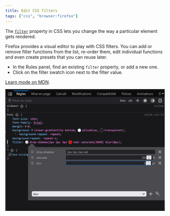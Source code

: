 ```yaml
---
title: Edit CSS filters
tags: ["css", "browser:firefox"]
---
```

The [`filter`](https://developer.mozilla.org/docs/Web/CSS/filter) property in CSS lets you change the way a particular element gets rendered.

Firefox provides a visual editor to play with CSS filters. You can add or remove filter functions from the list, re-order them, edit individual functions and even create presets that you can reuse later.

* In the Rules panel, find an existing `filter` property, or add a new one.
* Click on the filter swatch icon next to the filter value.

[Learn mode on MDN](https://developer.mozilla.org/docs/Tools/Page_Inspector/How_to/Edit_CSS_filters).

![Screenshot of the filter editing UI in Firefox](/assets/img/edit-css-filters.png)

